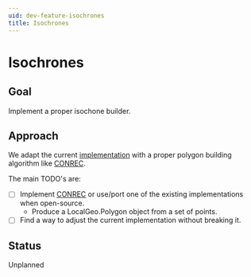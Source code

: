 ```yaml
---
uid: dev-feature-isochrones
title: Isochrones
---
```


# Isochrones

## Goal

Implement a proper isochone builder.

## Approach

We adapt the current [implementation](https://github.com/itinero/routing/tree/develop/src/Itinero/Algorithms/Networks/Analytics/Isochrones) with a proper polygon building algorithm like [CONREC](http://paulbourke.net/papers/conrec/).

The main TODO's are:
- [ ] Implement [CONREC](http://paulbourke.net/papers/conrec/) or use/port one of the existing implementations when open-source.
  - Produce a LocalGeo.Polygon object from a set of points.
- [ ] Find a way to adjust the current implementation without breaking it.

## Status

Unplanned